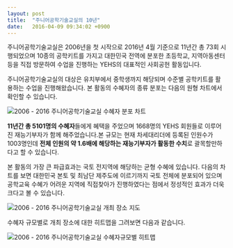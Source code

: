 ```yaml
---
layout: post
title:  "주니어공학기술교실의 10년"
date:   2016-04-09 09:34:02 +0900
---
```


주니어공학기술교실은 2006년을 첫 시작으로 2016년 4월 기준으로 11년간 총 73회 시행되었으며 10종의 공학키트를 가지고 대한민국 전역에 분포한 초등학교, 지역아동센터 등을 직접 방문하여 수업을 진행하는 YEHS의 대표적인 사회공헌 활동입니다.

주니어공학기술교실의 대상은 유치부에서 중학생까지 해당되며 수준별 공학키트를 활용하는 수업을 진행해왔습니다. 본 활동의 수혜자의 종류 분포는 다음의 원형 차트에서 확인할 수 있습니다.

![2006 - 2016 주니어공학기술교실 수혜자 분포 차트]({{site.url}}/yehsdata/img/2016_YEHS_JEA_circle.png)

**11년간 총 5101명의 수혜자**들에게 혜택을 주었으며 1668명의 YEHS 회원들로 이루어진 재능기부자가 함께 해주었습니다.본 규모는 현재 차세대리더에 등록된 인원수가 1003명인데 **전체 인원의 약 1.6배에 해당하는 재능기부자가 활동한 수치**로 괄목할만하다고 할 수 있습니다.

본 활동의 가장 큰 파급효과는 국토 전지역에 해당하는 균형 수혜에 있습니다. 다음의 차트를 보면 대한민국 본토 및 최남단 제주도에 이르기까지 국토 전체에 분포되어 있으며 공학교육 수혜가 어려운 지역에 직접찾아가 진행하였다는 점에서 정성적인 효과가 더욱 크다고 볼 수 있습니다.

![2006 - 2016 주니어공학기술교실 개최 장소 지도]({{site.url}}/yehsdata/img/2016_YEHS_JEA_pointmap.png)

수혜자 규모별로 개최 장소에 대한 히트맵을 그려보면 다음과 같습니다.

![2006 - 2016 주니어공학기술교실 수혜자규모별 히트맵]({{site.url}}/yehsdata/img/2016_YEHS_JEA_heatmap.png)





